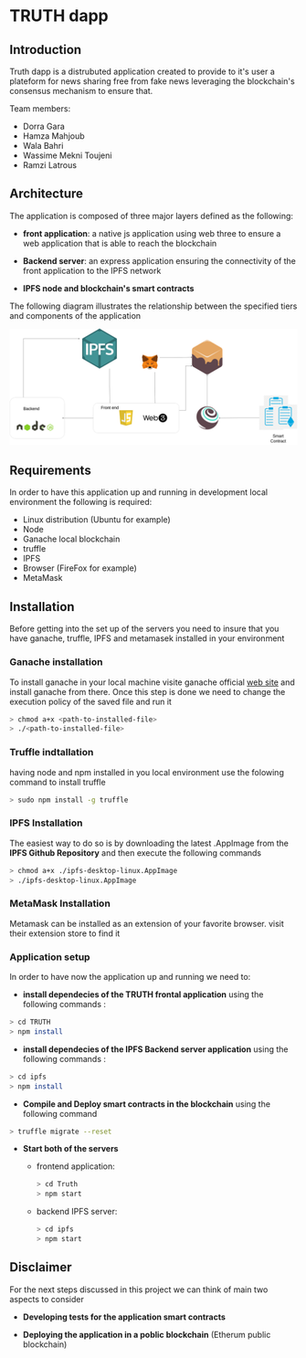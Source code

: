# TRUTH dapp

## Introduction

Truth dapp is a distrubuted application created to provide to it's user a plateform for news sharing free from fake news leveraging the blockchain's consensus mechanism to ensure that.

Team members:

* Dorra Gara
* Hamza Mahjoub
* Wala Bahri
* Wassime Mekni Toujeni
* Ramzi Latrous

## Architecture

The application is composed of three major layers defined as the following:

* **front application**: a native js application using web three to ensure a web application that is able to reach the blockchain

* **Backend server**: an express application ensuring the connectivity of the front application to the IPFS network

* **IPFS node and blockchain's smart contracts**

The following diagram illustrates the relationship between the specified tiers and components of the application

![Architecture](./assets/blockchain%20architecture.drawio.png)

## Requirements

In order to have this application up and running in development local environment the following is required:

* Linux distribution (Ubuntu for example)
* Node
* Ganache local blockchain
* truffle
* IPFS
* Browser (FireFox for example)
* MetaMask

## Installation

Before getting into the set up of the servers you need to insure that you have ganache, truffle, IPFS and metamasek installed in your environment

### Ganache installation

To install ganache in your local machine visite ganache official [web site](https://trufflesuite.com/ganache/) and install ganache from there. Once this step is done we need to change the execution policy of the saved file and run it

```bash
> chmod a+x <path-to-installed-file>
> ./<path-to-installed-file>
```

### Truffle indtallation

having node and npm installed in you local environment use the folowing command to install truffle

```bash
> sudo npm install -g truffle
```

### IPFS Installation

The easiest way to do so is by downloading the latest .AppImage from the **IPFS Github Repository** and then execute the following commands

```bash
> chmod a+x ./ipfs-desktop-linux.AppImage
> ./ipfs-desktop-linux.AppImage
```

### MetaMask Installation

Metamask can be installed as an extension of your favorite browser. visit their extension store to find it

### Application setup

In order to have now the application up and running we need to: 

* **install dependecies of the TRUTH frontal application** using the following commands :

```bash
> cd TRUTH
> npm install
```

* **install dependecies of the IPFS Backend server application** using the following commands :

```bash
> cd ipfs
> npm install
```

* **Compile and Deploy smart contracts in the blockchain** using the following command

```bash
> truffle migrate --reset 
```

* **Start both of the servers**

  * frontend application:

    ```bash
    > cd Truth
    > npm start
    ```

  * backend IPFS server:

    ```bash
    > cd ipfs
    > npm start
    ```

## Disclaimer

For the next steps discussed in this project we can think of main two aspects to consider

* **Developing tests for the application smart contracts**

* **Deploying the application in a poblic blockchain** (Etherum public blockchain)
